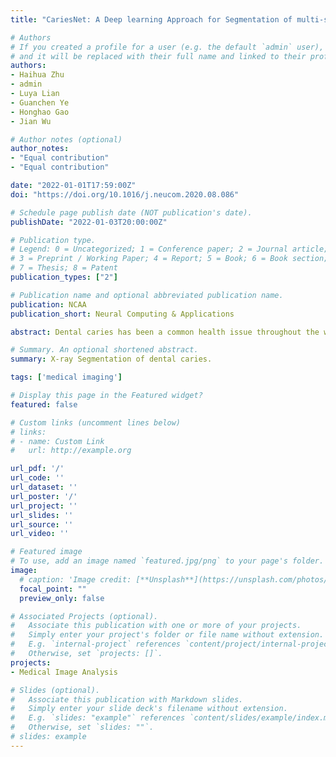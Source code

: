 ```yaml
---
title: "CariesNet: A Deep learning Approach for Segmentation of multi-stage Caries lesion from Oral Panoramic X-Ray Image"

# Authors
# If you created a profile for a user (e.g. the default `admin` user), write the username (folder name) here 
# and it will be replaced with their full name and linked to their profile.
authors:
- Haihua Zhu
- admin
- Luya Lian
- Guanchen Ye
- Honghao Gao
- Jian Wu

# Author notes (optional)
author_notes:
- "Equal contribution"
- "Equal contribution"

date: "2022-01-01T17:59:00Z"
doi: "https://doi.org/10.1016/j.neucom.2020.08.086"

# Schedule page publish date (NOT publication's date).
publishDate: "2022-01-03T20:00:00Z"

# Publication type.
# Legend: 0 = Uncategorized; 1 = Conference paper; 2 = Journal article;
# 3 = Preprint / Working Paper; 4 = Report; 5 = Book; 6 = Book section;
# 7 = Thesis; 8 = Patent
publication_types: ["2"]

# Publication name and optional abbreviated publication name.
publication: NCAA
publication_short: Neural Computing & Applications

abstract: Dental caries has been a common health issue throughout the world, which can even lead to dental pulp and root apical inﬂammation eventually. Timely and eﬀective treatment of dental caries is vital for patients to reduce pain. Traditional caries disease diagnosis methods like naked-eye detection and panoramic radiograph examinations rely on experienced doctors, which may cause misdiagnosis and high time-consuming. To this end, we propose a novel deep learning architecture called CariesNet to delineate diﬀerent caries degrees from panoramic radiographs. We ﬁrstly collect a high-quality panoramic radiograph dataset with 3127 well-delineated caries lesions, including shallow caries, moderate caries, and deep caries. Then we construct CariesNet as a U-shape network with the additional full-scale axial attention module to segment these three caries types from the oral panoramic images. Moreover, we test the segmentation performance between CariesNet and other baseline methods. Experiments show that our method can achieve a mean 93.64% dice coeﬃcient and 93.61% accuracy in the segmentation of three diﬀerent levels of caries.

# Summary. An optional shortened abstract.
summary: X-ray Segmentation of dental caries.

tags: ['medical imaging']

# Display this page in the Featured widget?
featured: false

# Custom links (uncomment lines below)
# links:
# - name: Custom Link
#   url: http://example.org

url_pdf: '/'
url_code: ''
url_dataset: ''
url_poster: '/'
url_project: ''
url_slides: ''
url_source: ''
url_video: ''

# Featured image
# To use, add an image named `featured.jpg/png` to your page's folder. 
image:
  # caption: 'Image credit: [**Unsplash**](https://unsplash.com/photos/pLCdAaMFLTE)'
  focal_point: ""
  preview_only: false

# Associated Projects (optional).
#   Associate this publication with one or more of your projects.
#   Simply enter your project's folder or file name without extension.
#   E.g. `internal-project` references `content/project/internal-project/index.md`.
#   Otherwise, set `projects: []`.
projects:
- Medical Image Analysis

# Slides (optional).
#   Associate this publication with Markdown slides.
#   Simply enter your slide deck's filename without extension.
#   E.g. `slides: "example"` references `content/slides/example/index.md`.
#   Otherwise, set `slides: ""`.
# slides: example
---
```


<!-- {{% callout note %}}
Click the *Cite* button above to demo the feature to enable visitors to import publication metadata into their reference management software.
{{% /callout %}}

{{% callout note %}}
Create your slides in Markdown - click the *Slides* button to check out the example.
{{% /callout %}}

Supplementary notes can be added here, including [code, math, and images](https://wowchemy.com/docs/writing-markdown-latex/). -->
